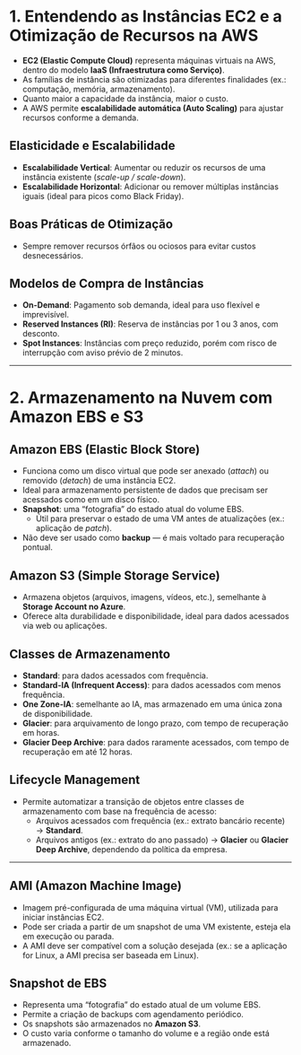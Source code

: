 # 1. Entendendo as Instâncias EC2 e a Otimização de Recursos na AWS

- **EC2 (Elastic Compute Cloud)** representa máquinas virtuais na AWS, dentro do modelo **IaaS (Infraestrutura como Serviço)**.  
- As famílias de instância são otimizadas para diferentes finalidades (ex.: computação, memória, armazenamento).  
- Quanto maior a capacidade da instância, maior o custo.  
- A AWS permite **escalabilidade automática (Auto Scaling)** para ajustar recursos conforme a demanda.  

## Elasticidade e Escalabilidade
- **Escalabilidade Vertical**: Aumentar ou reduzir os recursos de uma instância existente (*scale-up / scale-down*).  
- **Escalabilidade Horizontal**: Adicionar ou remover múltiplas instâncias iguais (ideal para picos como Black Friday).  

## Boas Práticas de Otimização
- Sempre remover recursos órfãos ou ociosos para evitar custos desnecessários.  

##  Modelos de Compra de Instâncias
- **On-Demand**: Pagamento sob demanda, ideal para uso flexível e imprevisível.  
- **Reserved Instances (RI)**: Reserva de instâncias por 1 ou 3 anos, com desconto.  
- **Spot Instances**: Instâncias com preço reduzido, porém com risco de interrupção com aviso prévio de 2 minutos.  

---

# 2. Armazenamento na Nuvem com Amazon EBS e S3

## Amazon EBS (Elastic Block Store)
- Funciona como um disco virtual que pode ser anexado (*attach*) ou removido (*detach*) de uma instância EC2.  
- Ideal para armazenamento persistente de dados que precisam ser acessados como em um disco físico.  
- **Snapshot**: uma “fotografia” do estado atual do volume EBS.  
  - Útil para preservar o estado de uma VM antes de atualizações (ex.: aplicação de *patch*).  
- Não deve ser usado como **backup** — é mais voltado para recuperação pontual.  

##  Amazon S3 (Simple Storage Service)
- Armazena objetos (arquivos, imagens, vídeos, etc.), semelhante à **Storage Account no Azure**.  
- Oferece alta durabilidade e disponibilidade, ideal para dados acessados via web ou aplicações.  

## Classes de Armazenamento
- **Standard**: para dados acessados com frequência.  
- **Standard-IA (Infrequent Access)**: para dados acessados com menos frequência.  
- **One Zone-IA**: semelhante ao IA, mas armazenado em uma única zona de disponibilidade.  
- **Glacier**: para arquivamento de longo prazo, com tempo de recuperação em horas.  
- **Glacier Deep Archive**: para dados raramente acessados, com tempo de recuperação em até 12 horas.  

## Lifecycle Management
- Permite automatizar a transição de objetos entre classes de armazenamento com base na frequência de acesso:  
  - Arquivos acessados com frequência (ex.: extrato bancário recente) → **Standard**.  
  - Arquivos antigos (ex.: extrato do ano passado) → **Glacier** ou **Glacier Deep Archive**, dependendo da política da empresa.  

---

## AMI (Amazon Machine Image)
- Imagem pré-configurada de uma máquina virtual (VM), utilizada para iniciar instâncias EC2.  
- Pode ser criada a partir de um snapshot de uma VM existente, esteja ela em execução ou parada.  
- A AMI deve ser compatível com a solução desejada (ex.: se a aplicação for Linux, a AMI precisa ser baseada em Linux).  

## Snapshot de EBS
- Representa uma “fotografia” do estado atual de um volume EBS.  
- Permite a criação de backups com agendamento periódico.  
- Os snapshots são armazenados no **Amazon S3**.  
- O custo varia conforme o tamanho do volume e a região onde está armazenado.  